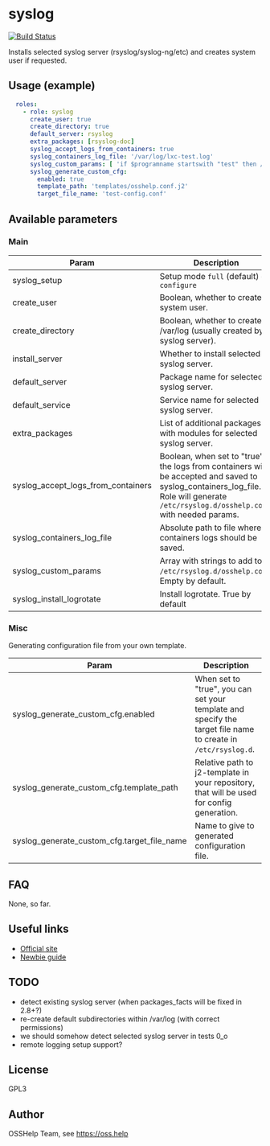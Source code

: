 # syslog

[![Build Status](https://drone.osshelp.ru/api/badges/ansible/syslog/status.svg)](https://drone.osshelp.ru/ansible/syslog)

Installs selected syslog server (rsyslog/syslog-ng/etc) and creates system user if requested.

## Usage (example)

```yaml
  roles:
    - role: syslog
      create_user: true
      create_directory: true
      default_server: rsyslog
      extra_packages: [rsyslog-doc]
      syslog_accept_logs_from_containers: true
      syslog_containers_log_file: '/var/log/lxc-test.log'
      syslog_custom_params: [ 'if $programname startswith "test" then /var/log/test.log' ]
      syslog_generate_custom_cfg:
        enabled: true
        template_path: 'templates/osshelp.conf.j2'
        target_file_name: 'test-config.conf'
```

## Available parameters

### Main

| Param | Description |
| -------- | -------- |
| syslog_setup | Setup mode `full` (default) or `configure` |
| create_user | Boolean, whether to create system user. |
| create_directory | Boolean, whether to create /var/log (usually created by syslog server). |
| install_server | Whether to install selected syslog server. |
| default_server | Package name for selected syslog server. |
| default_service | Service name for selected syslog server. |
| extra_packages | List of additional packages with modules for selected syslog server. |
| syslog_accept_logs_from_containers | Boolean, when set to "true", the logs from containers will be accepted and saved to syslog_containers_log_file. Role will generate `/etc/rsyslog.d/osshelp.conf` with needed params. |
| syslog_containers_log_file | Absolute path to file where containers logs should be saved. |
| syslog_custom_params | Array with strings to add to `/etc/rsyslog.d/osshelp.conf`. Empty by default. |
| syslog_install_logrotate | Install logrotate. True by default |

### Misc

Generating configuration file from your own template.

| Param | Description |
| -------- | -------- |
| syslog_generate_custom_cfg.enabled | When set to "true", you can set your template and specify the target file name to create in `/etc/rsyslog.d`.
| syslog_generate_custom_cfg.template_path | Relative path to j2-template in your repository, that will be used for config generation. |
| syslog_generate_custom_cfg.target_file_name | Name to give to generated configuration file. |

## FAQ

None, so far.

## Useful links

- [Official site](https://www.rsyslog.com/)
- [Newbie guide](https://www.rsyslog.com/newbie-guide-to-rsyslog/)

## TODO

- detect existing syslog server (when packages_facts will be fixed in 2.8+?)
- re-create default subdirectories within /var/log (with correct permissions)
- we should somehow detect selected syslog server in tests 0_o
- remote logging setup support?

## License

GPL3

## Author

OSSHelp Team, see <https://oss.help>
